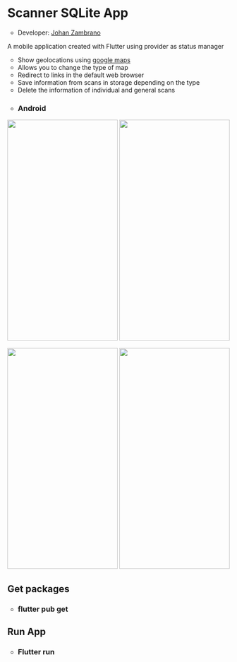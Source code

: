 <h1>Scanner SQLite App</h1>
<ul>
  <li type="circle">Developer: <a href="https://www.linkedin.com/in/johan-zambrano-b537501bb/">Johan Zambrano</a></li>
</ul>

A mobile application created with Flutter using provider as status manager
<ul>
  <li type="circle">Show geolocations using <a href="https://www.google.com.ec/maps/">google maps</a></li>
  <li type="circle">Allows you to change the type of map</li>
  <li type="circle">Redirect to links in the default web browser</li>
  <li type="circle">Save information from scans in storage depending on the type</li>
  <li type="circle">Delete the information of individual and general scans</li>  
</ul>

<ul>
  <li type="circle"><h3>Android</h3></li>
</ul>

<p align="center">
<img src="https://user-images.githubusercontent.com/25967495/134726386-7c350f15-2e48-49b8-b500-b1c8a92a79c4.jpg" width="250" height="500">
<img src="https://user-images.githubusercontent.com/25967495/134726404-54b7501e-753d-474e-b1c1-78886c30572f.jpg" width="250" height="500">
</p>
<p align="center">
<img src="https://user-images.githubusercontent.com/25967495/134726409-cf4406de-173d-495d-bb87-bd33722287f4.jpg" width="250" height="500">
<img src="https://user-images.githubusercontent.com/25967495/134726416-e8702d8e-01b9-41a4-b4db-8f157f0bbf79.jpg" width="250" height="500">
</p>

<h2>Get packages</h2>
<ul>
  <li type="circle"><h3>flutter pub get</h3></li>
</ul>

<h2>Run App</h2>
<ul>
  <li type="circle"><h3>Flutter run</h3></li>
</ul>
